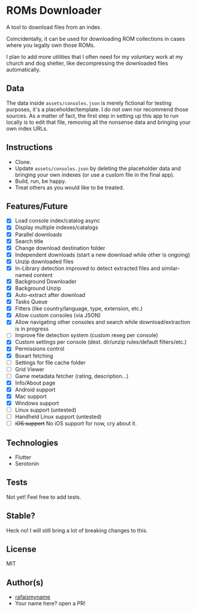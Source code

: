 # ROMs Downloader

A tool to download files from an index.

Coincidentally, it can be used for downloading ROM collections in cases where you legally own those ROMs.

I plan to add more utilities that I often need for my voluntary work at my church and dog shelter, like decompressing the downloaded files automatically.

## Data

The data inside `assets/consoles.json` is merely fictional for testing purposes, it's a placeholder/template.
I do not own nor recommend those sources. As a matter of fact, the first step in setting up this app to run locally is to edit that file, removing all the nonsense data and bringing your own index URLs.

## Instructions

- Clone.
- Update `assets/consoles.json` by deleting the placeholder data and bringing your own indexes (or use a custom file in the final app).
- Build, run, be happy.
- Treat others as you would like to be treated.

## Features/Future

- [x] Load console index/catalog async
- [x] Display multiple indexes/catalogs
- [x] Parallel downloads
- [x] Search title
- [x] Change download destination folder
- [x] Independent downloads (start a new download while other is ongoing)
- [x] Unzip downloaded files
- [x] In-Library detection improved to detect extracted files and similar-named content
- [x] Background Downloader
- [x] Background Unzip
- [x] Auto-extract after download
- [x] Tasks Queue
- [x] Filters (like country/language, type, extension, etc.)
- [x] Allow custom consoles (via JSON)
- [x] Allow navigating other consoles and search while download/extraction is in progress
- [ ] Improve file detection system (custom rexeg per console)
- [x] Custom settings per console (dest. dir/unzip rules/default filters/etc.)
- [x] Permissions control
- [x] Boxart fetching
- [ ] Settings for file cache folder
- [ ] Grid Viewer
- [ ] Game metadata fetcher (rating, description...)
- [x] Info/About page
- [x] Android support
- [x] Mac support
- [x] Windows support
- [ ] Linux support (untested)
- [ ] Handheld Linux support (untested)
- [ ] ~~iOS support~~ No iOS support for now, cry about it.

## Technologies

- Flutter
- Serotonin

## Tests

Not yet! Feel free to add tests.

## Stable?

Heck no! I will still bring a lot of breaking changes to this.

## License

MIT

## Author(s)

- [rafaismyname](https://github.com/rafaismyname)
- Your name here? open a PR!

